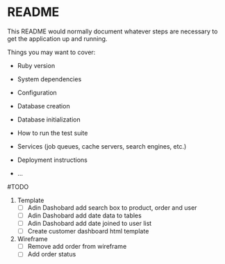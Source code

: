 # README

This README would normally document whatever steps are necessary to get the
application up and running.

Things you may want to cover:

* Ruby version

* System dependencies

* Configuration

* Database creation

* Database initialization

* How to run the test suite

* Services (job queues, cache servers, search engines, etc.)

* Deployment instructions

* ...


#TODO


1. Template
   - [ ] Adin Dashobard add search box to product, order and user
   - [ ] Adin Dashobard add date data to tables
   - [ ] Adin Dashobard add date joined to user list
   - [ ] Create customer dashboard html template

2. Wireframe
   - [ ] Remove add order from wireframe
   - [ ] Add order status